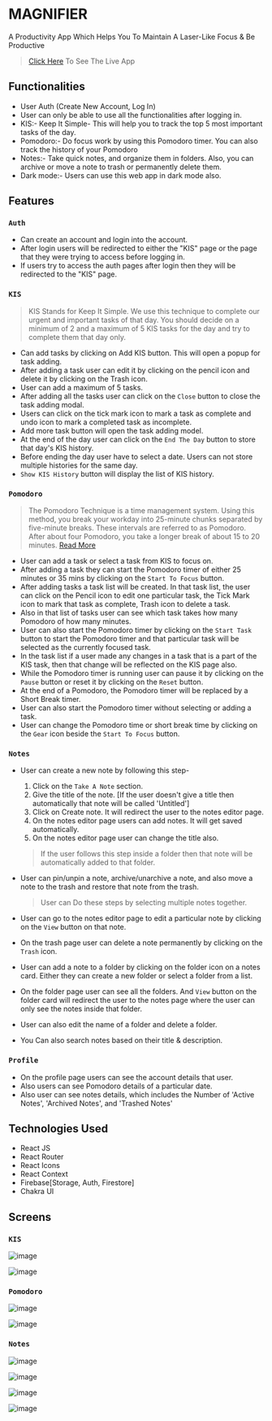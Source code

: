 # MAGNIFIER

A Productivity App Which Helps You To Maintain A Laser-Like Focus & Be Productive


>[Click Here](https://the-magnifier.netlify.app/) To See The Live App

## Functionalities

- User Auth (Create New Account, Log In)
- User can only be able to use all the functionalities after logging in.
- KIS:- Keep It Simple- This will help you to track the top 5 most important tasks of the day.
- Pomodoro:- Do focus work by using this Pomodoro timer. You can also track the history of your Pomodoro
- Notes:- Take quick notes, and organize them in folders. Also, you can archive or move a note to trash or permanently delete them.
- Dark mode:- Users can use this web app in dark mode also.

## Features

### `Auth`
- Can create an account and login into the account.
- After login users will be redirected to either the "KIS" page or the page that they were trying to access before logging in.
- If users try to access the auth pages after login then they will be redirected to the "KIS" page.

### `KIS`
> KIS Stands for Keep It Simple. We use this technique to complete our urgent and important tasks of that day. You should decide on a minimum of 2 and a maximum of 5 KIS tasks for the day and try to complete them that day only.

- Can add tasks by clicking on Add KIS button. This will open a popup for task adding.
- After adding a task user can edit it by clicking on the pencil icon and delete it by clicking on the Trash icon.
- User can add a maximum of 5 tasks.
- After adding all the tasks user can click on the `Close` button to close the task adding modal.
- Users can click on the tick mark icon to mark a task as complete and undo icon to mark a completed task as incomplete.
- Add more task button will open the task adding model.
- At the end of the day user can click on the `End The Day` button to store that day's KIS history.
- Before ending the day user have to select a date. Users can not store multiple histories for the same day.
- `Show KIS History` button will display the list of KIS history.

### `Pomodoro`
>The Pomodoro Technique is a time management system. Using this method, you break your workday into 25-minute chunks separated by five-minute breaks. These intervals are referred to as Pomodoro. After about four Pomodoro, you take a longer break of about 15 to 20 minutes. [Read More](https://todoist.com/productivity-methods/pomodoro-technique)

- User can add a task or select a task from KIS to focus on.
- After adding a task they can start the Pomodoro timer of either 25 minutes or 35 mins by clicking on the `Start To Focus` button.
- After adding tasks a task list will be created. In that task list, the user can click on the Pencil icon to edit one particular task, the Tick Mark icon to mark that task as complete, Trash icon to delete a task.
- Also in that list of tasks user can see which task takes how many Pomodoro of how many minutes.
- User can also start the Pomodoro timer by clicking on the `Start Task` button to start the Pomodoro timer and that particular task will be selected as the currently focused task.
- In the task list if a user made any changes in a task that is a part of the KIS task, then that change will be reflected on the KIS page also.
- While the Pomodoro timer is running user can pause it by clicking on the `Pause` button or reset it by clicking on the `Reset` button.
- At the end of a Pomodoro, the Pomodoro timer will be replaced by a Short Break timer.
- User can also start the Pomodoro timer without selecting or adding a task.
- User can change the Pomodoro time or short break time by clicking on the `Gear` icon beside the `Start To Focus` button.

### `Notes`

- User can create a new note by following this step-
  1. Click on the `Take A Note` section.
  2. Give the title of the note. [If the user doesn't give a title then automatically that note will be called 'Untitled']
  3. Click on Create note. It will redirect the user to the notes editor page.
  4. On the notes editor page users can add notes. It will get saved automatically.
  5. On the notes editor page user can change the title also.
  >If the user follows this step inside a folder then that note will be automatically added to that folder.
  
- User can pin/unpin a note, archive/unarchive a note, and also move a note to the trash and restore that note from the trash.
    >User can Do these steps by selecting multiple notes together.
  
- User can go to the notes editor page to edit a particular note by clicking on the `View` button on that note.
- On the trash page user can delete a note permanently by clicking on the `Trash` icon.
- User can add a note to a folder by clicking on the folder icon on a notes card. Either they can create a new folder or select a folder from a list.
- On the folder page user can see all the folders. And `View` button on the folder card will redirect the user to the notes page where the user can only see the notes inside that folder.
- User can also edit the name of a folder and delete a folder.
- You Can also search notes based on their title & description.

### `Profile`

- On the profile page users can see the account details that user.
- Also users can see Pomodoro details of a particular date.
- Also user can see notes details, which includes the Number of 'Active Notes', 'Archived Notes', and 'Trashed Notes'


## Technologies Used

- React JS
- React Router
- React Icons
- React Context
- Firebase[Storage, Auth, Firestore]
- Chakra UI


## Screens

### `KIS`

![image](https://user-images.githubusercontent.com/94280354/184859714-94c6a277-45e4-44d0-8cb6-77ae8fff33a7.png)

![image](https://user-images.githubusercontent.com/94280354/184859895-3d062e59-90d2-45f2-bd42-017f4201df21.png)


### `Pomodoro`

![image](https://user-images.githubusercontent.com/94280354/184861053-bc262e17-4237-47d3-bcf5-10c707648ebe.png)

![image](https://user-images.githubusercontent.com/94280354/184860048-2af4ef1e-1bae-4eef-8d80-3067ff519513.png)


### `Notes`

![image](https://user-images.githubusercontent.com/94280354/184860244-ab9c8662-96fc-41dc-a7b2-17ab9bcb0df3.png)

![image](https://user-images.githubusercontent.com/94280354/184860294-46ab14ac-8bf1-442f-93f7-fa58411181fb.png)

![image](https://user-images.githubusercontent.com/94280354/184860408-13693b0e-0595-4ece-a99b-6b8fc4d942a1.png)

![image](https://user-images.githubusercontent.com/94280354/184860520-87b0d1de-c437-44ab-b4ce-d01b393299a2.png)




